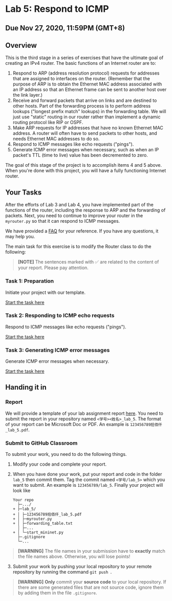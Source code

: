 # Lab 5: Respond to ICMP
## Due Nov 27, 2020, 11:59PM (GMT+8)
## Overview

This is the third stage in a series of exercises that have the ultimate
goal of creating an IPv4 router. The basic functions of an Internet
router are to:

1.  Respond to ARP (address resolution protocol) requests for addresses
    that are assigned to interfaces on the router. (Remember that the
    purpose of ARP is to obtain the Ethernet MAC address associated with
    an IP address so that an Ethernet frame can be sent to another host
    over the link layer.)
2.  Receive and forward packets that arrive on links and are destined to
    other hosts. Part of the forwarding process is to perform address
    lookups ("longest prefix match" lookups) in the forwarding table. We
    will just use "static" routing in our router rather than implement a
    dynamic routing protocol like RIP or OSPF.
3.  Make ARP requests for IP addresses that have no known Ethernet MAC
    address. A router will often have to send packets to other hosts,
    and needs Ethernet MAC addresses to do so.
4.  Respond to ICMP messages like echo requests ("pings").
5.  Generate ICMP error messages when necessary, such as when an IP
    packet's TTL (time to live) value has been decremented to zero.

The goal of this stage of the project is to accomplish items 4 and 5
above. When you're done with this project, you will have a fully
functioning Internet router. 

## Your Tasks

After the efforts of Lab 3 and Lab 4, you have implemented part of the functions of the router, including the response to ARP and the forwarding of packets. Next, you need to continue to improve your router in the `myrouter.py` so that it can respond to ICMP messages.

We have provided a [FAQ](faq.md) for your reference. If you have any questions, it may help you.

The main task for this exercise is to modify the Router class to do the following:

> **[NOTE]**
> The sentences marked with ✅ are related to the content of your report. Please pay attention.

### Task 1: Preparation

Initiate your project with our template.

[Start the task here](preparation.md)

### Task 2: Responding to ICMP echo requests

Respond to ICMP messages like echo requests ("pings").

[Start the task here](respond-ICMP.md)

### Task 3: Generating ICMP error messages

Generate ICMP error messages when necessary.

[Start the task here](generate-error-messages.md)

## Handing it in

### Report

We will provide a template of your lab assignment report [here](https://github.com/NJUCS-Networklabs-20fall/NetworkReport). You need to submit the report in your repository named `<学号><姓名>_lab_5`. The format of your report can be Microsoft Doc or PDF. An example is `123456789拾佰仟_lab_5.pdf`.

### Submit to GitHub Classroom

To submit your work, you need to do the following things.

1. Modify your code and complete your report.

2. When you have done your work, put your report and code in the folder `lab_5` then commit them. Tag the commit named `<学号/lab_5>` which you want to submit. An example is `123456789/lab_5`. Finally your project will look like

   ```
   Your repo
     ├─.../
   + ├─lab_5/
   + │ ├─123456789拾佰仟_lab_5.pdf
   + │ ├─myrouter.py
   + │ ├─forwarding_table.txt
     │ ├─...
   + │ └─start_mininet.py
     ├─.gitignore
     └─...
   ```

  > **[WARNING]**
  > The file names in your submission have to **exactly** match the file names above. Otherwise, you will lose points!

3. Submit your work by pushing your local repository to your remote repository by running the command `git push `.

  > **[WARNING]**
  > **Only** commit your **source code** to your local repository. If there are some generated files that are not source code, ignore them by adding them in the file `.gitignore`.

